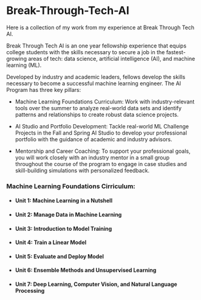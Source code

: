 # Break-Through-Tech-AI

Here is a collection of my work from my experience at Break Through Tech AI.

Break Through Tech AI is an one year fellowship experience that equips college students with the skills necessary to secure a job in the fastest-growing areas of tech: data science, artificial intelligence (AI), and machine learning (ML).

Developed by industry and academic leaders, fellows develop the skills necessary to become a successful machine learning engineer. The AI Program has three key pillars: 

- Machine Learning Foundations Curriculum: Work with industry-relevant tools over the summer to analyze real-world data sets and identify patterns and relationships to create robust data science projects.
  
- AI Studio and Portfolio Development: Tackle real-world ML Challenge Projects in the Fall and Spring AI Studio to develop your professional portfolio with the guidance of academic and industry advisors.
  
- Mentorship and Career Coaching: To support your professional goals, you will work closely with an industry mentor in a small group throughout the course of the program to engage in case studies and skill-building simulations with personalized feedback.

### Machine Learning Foundations Cirriculum:

- #### Unit 1: Machine Learning in a Nutshell

- #### Unit 2: Manage Data in Machine Learning

- #### Unit 3: Introduction to Model Training

- #### Unit 4: Train a Linear Model

- #### Unit 5: Evaluate and Deploy Model

- #### Unit 6: Ensemble Methods and Unsupervised Learning

- #### Unit 7: Deep Learning, Computer Vision, and Natural Language Processing

